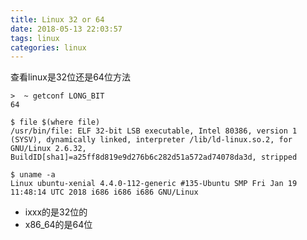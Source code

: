 ```yaml
---
title: Linux 32 or 64
date: 2018-05-13 22:03:57
tags: linux
categories: linux
---
```


查看linux是32位还是64位方法

```
>  ~ getconf LONG_BIT                
64
```

```
$ file $(where file)
/usr/bin/file: ELF 32-bit LSB executable, Intel 80386, version 1 (SYSV), dynamically linked, interpreter /lib/ld-linux.so.2, for GNU/Linux 2.6.32, BuildID[sha1]=a25ff8d819e9d276b6c282d51a572ad74078da3d, stripped
```

```
$ uname -a
Linux ubuntu-xenial 4.4.0-112-generic #135-Ubuntu SMP Fri Jan 19 11:48:14 UTC 2018 i686 i686 i686 GNU/Linux
```
- ixxx的是32位的
- x86_64的是64位